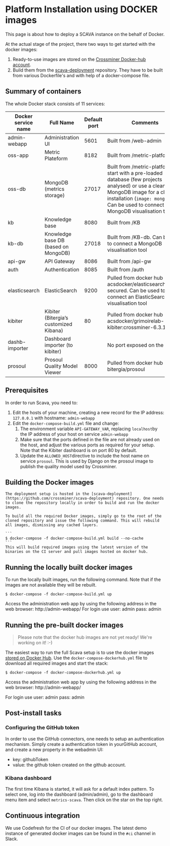 
# Platform Installation using DOCKER images

This page is about how to deploy a SCAVA instance on the behalf of Docker.

At the actual stage of the project, there two ways to get started with the docker images:
1. Ready-to-use images are stored on the [Crossminer Docker-hub account](https://hub.docker.com/u/crossminer/).
1. Build them from the [scava-deployment](https://github.com/crossminer/scava-deployment) repository. They have to be built from various Dockerfile's and with help of a docker-compose file.

## Summary of containers

The whole Docker stack consists of 11 services:

|Docker service name|Full Name|Default port| Comments |
|---|---|---|---|
|admin-webapp|Administration UI| 5601 | Built from /web-admin |
|oss-app|Metric Plateform| 8182 | Built from /metric-platform |
|oss-db|MongoDB (metrics storage)| 27017 | Built from /metric-platform to start with a pre-loaded database (few projects analysed) or use a clean MongoDB image for a clean installation (`image: mongo:3.4`). Can be used to connect a MongoDB visualisation tool |
|kb|Knowledge base| 8080 | Built from /KB |
|kb-db|Knowledge base DB (based on MongoDB)| 27018 | Built from /KB-db. Can be used to connect a MongoDB visualisation tool |
|api-gw|API Gateway| 8086 | Built from /api-gw |
|auth|Authentication| 8085 | Built from /auth |
|elasticsearch|ElasticSearch| 9200 | Pulled from docker hub acsdocker/elasticsearch:6.3.1-secured. Can be used to connect an ElasticSearch visualisation tool |
|kibiter|Kibiter (Bitergia’s customized Kibana)| 80 | Pulled from docker hub acsdocker/grimoirelab-kibiter:crossminer-6.3.1 |
|dashb-importer|Dashboard importer (to kibiter)| | No port exposed on the host |
|prosoul|Prosoul Quality Model Viewer| 8000 | Pulled from docker hub bitergia/prosoul |

## Prerequisites

In order to run Scava, you need to:

1. Edit the hosts of your machine, creating a new record for the IP address: `127.0.0.1` with hostname: `admin-webapp`
1. Edit the `docker-compose-build.yml` file and change:
    1. The environment variable `API-GATEWAY_VAR`, replacing `localhost`by the IP address of your host on service `admin-webapp`
    1. Make sure that the ports defined in the file are not already used on the host, and adjust the various ports as required for your setup. Note that the Kibiter dashboard is on port 80 by default.
    1. Update the `ALLOWED_HOST`directive to include the host name on service `prosoul`. This is used by Django on the prosoul image to publish the quality model used by Crossminer.

## Building the Docker images

    The deployment setup is hosted in the [scava-deployment](https://github.com/crossminer/scava-deployment) repository. One needs to clone the repository locally in order to build and run the docker images.

    To build all the required Docker images, simply go to the root of the cloned repository and issue the following command. This will rebuild all images, dismissing any cached layers.

    ```
    $ docker-compose -f docker-compose-build.yml build --no-cache
    ```
    This will build required images using the latest version of the binaries on the CI server and pull images hosted on docker hub.
    
## Running the locally built docker images

To run the locally built images, run the following command. Note that if the images are not available they will be rebuilt.

```
$ docker-compose -f docker-compose-build.yml up
```

Access the administration web app by using the following address in the web browser: http://admin-webapp/
For login use user: admin  pass: admin

## Running the pre-built docker images

> Please note that the docker hub images are not yet ready! We're working on it! :-)

The easiest way to run the full Scava setup is to use the docker images [stored on Docker Hub](https://hub.docker.com/r/crossminer/). Use the `docker-compose-dockerhub.yml` file to download all required images and start the stack:

```
$ docker-compose -f docker-compose-dockerhub.yml up
```
Access the administration web app by using the following address in the web browser: http://admin-webapp/

For login use user: admin  pass: admin

## Post-install tasks

### Configuring the GitHub token

In order to use the GitHub connectors, one needs to setup an authentication mechanism. Simply create a authentication token in yourGitHub account, and create a new property in the webadmin UI:

* key: githubToken
* value: the github token created on the github account.

### Kibana dashboard

The first time Kibana is started, it will ask for a default index pattern. To select one, log into the dashboard (admin/admin), go to the dashboard menu item and select `metrics-scava`. Then click on the star on the top right. 

## Continuous integration

We use Codefresh for the CI of our docker images. The latest demo instance of generated docker images can be found in the `#ci` channel in Slack.
